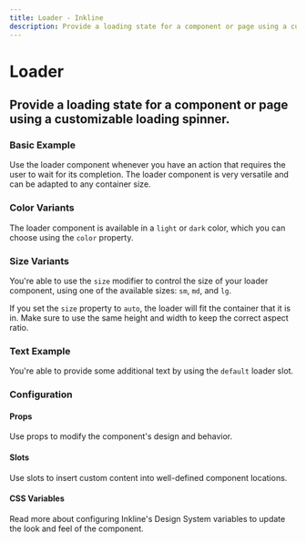 ```yaml
---
title: Loader - Inkline
description: Provide a loading state for a component or page using a customizable loading spinner. 
---
```


<script setup>
import { manifest } from '@inkline/inkline/components/ILoader/manifest';
import {
    ILoaderBasicExample,
    ILoaderColorVariantsExample,
    ILoaderSizeAutoExample,
    ILoaderSizeVariantsExample,
    ILoaderTextExample
} from '@inkline/inkline/components/ILoader/examples';
import { default as ILoaderBasicExampleHTML } from '@inkline/inkline/components/ILoader/examples/basic.html?raw';
import { default as ILoaderColorVariantsExampleHTML } from '@inkline/inkline/components/ILoader/examples/color-variants.html?raw';
import { default as ILoaderSizeAutoExampleHTML } from '@inkline/inkline/components/ILoader/examples/size-auto.html?raw';
import { default as ILoaderSizeVariantsExampleHTML } from '@inkline/inkline/components/ILoader/examples/size-variants.html?raw';
import { default as ILoaderTextExampleHTML } from '@inkline/inkline/components/ILoader/examples/text.html?raw';
</script>

# Loader

## Provide a loading state for a component or page using a customizable loading spinner. 

### Basic Example
Use the loader component whenever you have an action that requires the user to wait for its completion. The loader component is very versatile and can be adapted to any container size.

<example type="icon" :component="ILoaderBasicExample" :html="ILoaderBasicExampleHTML"></example>

### Color Variants
The loader component is available in a `light` or `dark` color, which you can choose using the `color` property.

<example type="icon" :component="ILoaderColorVariantsExample" :html="ILoaderColorVariantsExampleHTML"></example>

### Size Variants
You're able to use the `size` modifier to control the size of your loader component, using one of the available sizes: `sm`, `md`, and `lg`.

<example type="icon" :component="ILoaderSizeVariantsExample" :html="ILoaderSizeVariantsExampleHTML"></example>

If you set the `size` property to `auto`, the loader will fit the container that it is in. Make sure to use the same height and width to keep the correct aspect ratio.

<example type="icon" :component="ILoaderSizeAutoExample" :html="ILoaderSizeAutoExampleHTML"></example>

### Text Example
You're able to provide some additional text by using the `default` loader slot.

<example type="icon" :component="ILoaderTextExample" :html="ILoaderTextExampleHTML"></example>

### Configuration

#### Props
Use props to modify the component's design and behavior.

<props-table :manifest="manifest"></props-table>

#### Slots
Use slots to insert custom content into well-defined component locations.

<slots-table :manifest="manifest"></slots-table>

#### CSS Variables
<router-link :to="{ name: 'docs-introduction-design-system' }">Read more</router-link> about configuring Inkline's Design System variables to update the look and feel of the component.

<css-variables-table :manifest="manifest" type="local"></css-variables-table>

